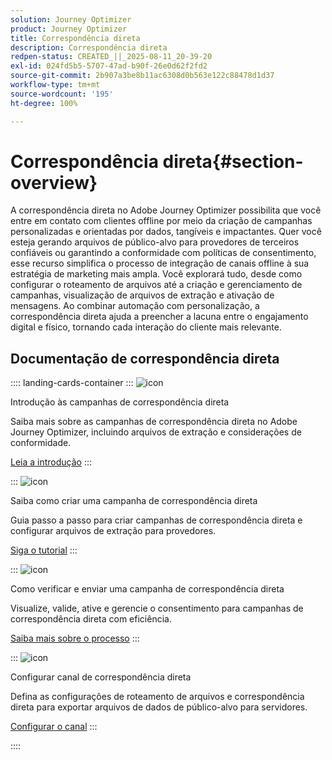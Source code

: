 ```yaml
---
solution: Journey Optimizer
product: Journey Optimizer
title: Correspondência direta
description: Correspondência direta
redpen-status: CREATED_||_2025-08-11_20-39-20
exl-id: 024fd5b5-5707-47ad-b90f-26e0d62f2fd2
source-git-commit: 2b907a3be8b11ac6308d0b563e122c88478d1d37
workflow-type: tm+mt
source-wordcount: '195'
ht-degree: 100%

---
```


# Correspondência direta{#section-overview}

A correspondência direta no Adobe Journey Optimizer possibilita que você entre em contato com clientes offline por meio da criação de campanhas personalizadas e orientadas por dados, tangíveis e impactantes. Quer você esteja gerando arquivos de público-alvo para provedores de terceiros confiáveis ou garantindo a conformidade com políticas de consentimento, esse recurso simplifica o processo de integração de canais offline à sua estratégia de marketing mais ampla. Você explorará tudo, desde como configurar o roteamento de arquivos até a criação e gerenciamento de campanhas, visualização de arquivos de extração e ativação de mensagens. Ao combinar automação com personalização, a correspondência direta ajuda a preencher a lacuna entre o engajamento digital e físico, tornando cada interação do cliente mais relevante.

## Documentação de correspondência direta

:::: landing-cards-container
:::
![icon](https://cdn.experienceleague.adobe.com/icons/book.svg)

Introdução às campanhas de correspondência direta

Saiba mais sobre as campanhas de correspondência direta no Adobe Journey Optimizer, incluindo arquivos de extração e considerações de conformidade.

[Leia a introdução](../using/direct-mail/get-started-direct-mail.md)
:::

:::
![icon](https://cdn.experienceleague.adobe.com/icons/circle-play.svg)

Saiba como criar uma campanha de correspondência direta

Guia passo a passo para criar campanhas de correspondência direta e configurar arquivos de extração para provedores.

[Siga o tutorial](../using/direct-mail/create-direct-mail.md)
:::

:::
![icon](https://cdn.experienceleague.adobe.com/icons/list-check.svg)

Como verificar e enviar uma campanha de correspondência direta

Visualize, valide, ative e gerencie o consentimento para campanhas de correspondência direta com eficiência.

[Saiba mais sobre o processo](../using/direct-mail/test-send-direct-mail.md)
:::

:::
![icon](https://cdn.experienceleague.adobe.com/icons/gear.svg)

Configurar canal de correspondência direta

Defina as configurações de roteamento de arquivos e correspondência direta para exportar arquivos de dados de público-alvo para servidores.

[Configurar o canal](../using/direct-mail/direct-mail-configuration.md)
:::

::::
